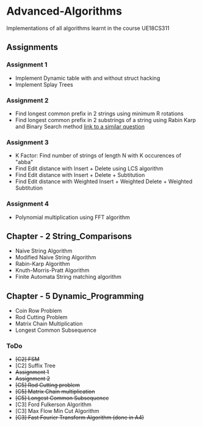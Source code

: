 # Advanced-Algorithms
Implementations of all algorithms learnt in the course UE18CS311

## Assignments
### Assignment 1
* Implement Dynamic table with and without struct hacking
* Implement Splay Trees

### Assignment 2
* Find longest common prefix in 2 strings using minimum R rotations
* Find longest common prefix in 2 substrings of a string using Rabin Karp and Binary Search method
    [link to a similar question](https://www.codechef.com/problems/INSQ15_A)

### Assignment 3
* K Factor: Find number of strings of length N with K occurences of "abba"
* Find Edit distance with Insert + Delete using LCS algorithm
* Find Edit distance with Insert + Delete + Subtitution
* Find Edit distance with Weighted Insert + Weighted Delete + Weighted Subtitution

### Assignment 4
* Polynomial multiplication using FFT algorithm

## Chapter - 2 String_Comparisons
* Naive String Algorithm
* Modified Naive String Algorithm
* Rabin-Karp Algorithm
* Knuth-Morris-Pratt Algorithm
* Finite Automata String matching algorithm

## Chapter - 5 Dynamic_Programming
* Coin Row Problem  
* Rod Cutting Problem
* Matrix Chain Multiplication
* Longest Common Subsequence

### ToDo
* ~~\[C2\] FSM~~   
* \[C2\] Suffix Tree
* ~~Assignment 1~~
* ~~Assignment 2~~
* ~~\[C5\] Rod Cutting problem~~
* ~~\[C5\] Matrix Chain multiplication~~
* ~~\[C5\] Longest Common Subsequence~~
* \[C3\] Ford Fulkerson Algorithm
* \[C3\] Max Flow Min Cut Algorithm
* ~~\[C3\] Fast Fourier Transform Algorithm (done in A4)~~

